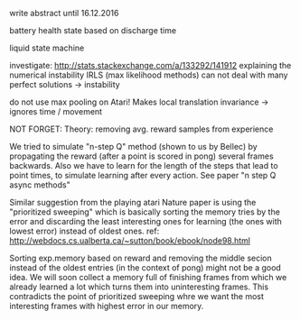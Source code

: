 
write abstract until 16.12.2016

battery health state based on discharge time

liquid state machine

investigate: http://stats.stackexchange.com/a/133292/141912
             explaining the numerical instability
             IRLS (max likelihood methods) can not deal with many perfect solutions -> instability

do not use max pooling on Atari! Makes local translation invariance -> ignores time / movement

NOT FORGET:
Theory: removing avg. reward samples from experience

We tried to simulate "n-step Q" method (shown to us by Bellec) by propagating 
the reward (after a point is scored in pong) several frames backwards. Also we 
have to learn for the length of the steps that lead to point times, to simulate 
learning after every action. See paper "n step Q async methods"

Similar suggestion from the playing atari Nature paper is using the 
"prioritized sweeping" which is basically sorting the memory tries by the 
error and discarding the least interesting ones for learning (the ones with 
lowest error) instead of oldest ones.
ref: http://webdocs.cs.ualberta.ca/~sutton/book/ebook/node98.html

Sorting exp.memory based on reward and removing the middle secion instead of 
the oldest entries (in the context of pong) might not be a good idea. We 
will soon collect a memory full of finishing frames from which we already 
learned a lot which turns them into uninteresting frames. This contradicts 
the point of prioritized sweeping whre we want the most interesting frames 
with highest error in our memory.
